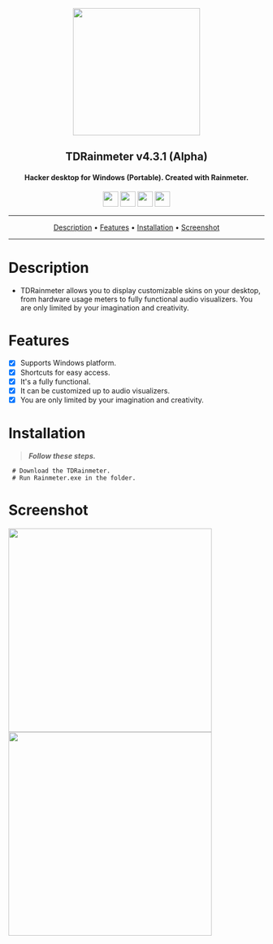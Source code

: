 <p align="center"><a href="https://turkhackteam.org"><img src="https://raw.githubusercontent.com/TheDarkRoot/PNGStore/master/Personal/Banner.png" width="250"></a></p>
<h2 align="center"><b>TDRainmeter v4.3.1 (Alpha)</b></h2>
<h4 align="center">Hacker desktop for Windows (Portable). Created with Rainmeter.</h4>
</p>
<p align="center"><a href="center"><a href="https://t.me/TDarkRoot"><img src="https://raw.githubusercontent.com/TheDarkRoot/PNGStore/master/Personal/Telegram.png" width="30"></a>     <a href="center"><a href="https://instagram.com/TheDarkRoot"><img src="https://raw.githubusercontent.com/TheDarkRoot/PNGStore/master/Personal/Instagram.png" width="30"></a>     <a href="center"><a href="https://twitter.com/TDarkRoot"><img src="https://raw.githubusercontent.com/TheDarkRoot/PNGStore/master/Personal/Twitter.png" width="30"></a>     <a href="https://github.com/TheDarkRoot"><img src="https://raw.githubusercontent.com/TheDarkRoot/PNGStore/master/Personal/Github.png" width="30"></a></p>
</p>
<hr>
<p align="center"><a href="#Description">Description</a> &bull; <a href="#Features">Features</a> &bull; <a href="#Installation">Installation</a> &bull; <a href="#Screenshot">Screenshot</a></p>
<hr>


# Description

- TDRainmeter allows you to display customizable skins on your desktop, from hardware usage meters to fully functional audio visualizers.
You are only limited by your imagination and creativity.

# Features

- [x] Supports Windows platform.
- [x] Shortcuts for easy access.
- [x] It's a fully functional.
- [x] It can be customized up to audio visualizers.
- [x] You are only limited by your imagination and creativity.

# Installation

> ***Follow these steps.***
```
 # Download the TDRainmeter.
 # Run Rainmeter.exe in the folder.
```

# Screenshot

[<img src="https://raw.githubusercontent.com/TheDarkRoot/PNGStore/master/Personal/Screenshots/TDRainmeter%2001.png" width=400>](https://raw.githubusercontent.com/TheDarkRoot/PNGStore/master/Personal/Screenshots/TDRainmeter%2001.png)
[<img src="https://raw.githubusercontent.com/TheDarkRoot/PNGStore/master/Personal/Screenshots/TDRainmeter%2002.png" width=400>](https://raw.githubusercontent.com/TheDarkRoot/PNGStore/master/Personal/Screenshots/TDRainmeter%2002.png)

